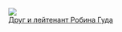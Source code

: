 ![](/books/sf_history/Анна%20Овчинникова/Друг%20и%20лейтенант%20Робина%20Гуда.jpg)  
[Друг и лейтенант Робина Гуда](/books/sf_history/Анна%20Овчинникова/Друг%20и%20лейтенант%20Робина%20Гуда)